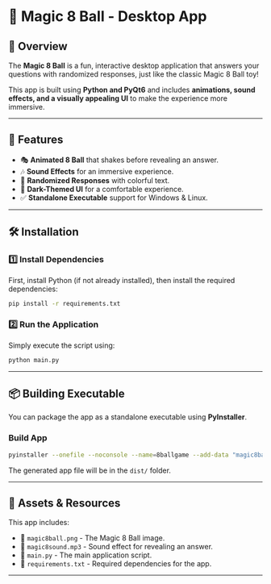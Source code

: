 # 🎱 Magic 8 Ball - Desktop App

## 📌 Overview

The **Magic 8 Ball** is a fun, interactive desktop application that answers your questions with randomized responses, just like the classic Magic 8 Ball toy!

This app is built using **Python and PyQt6** and includes **animations, sound effects, and a visually appealing UI** to make the experience more immersive.

---

## 🚀 Features

- 🎭 **Animated 8 Ball** that shakes before revealing an answer.
- 🎶 **Sound Effects** for an immersive experience.
- 🔄 **Randomized Responses** with colorful text.
- 🌙 **Dark-Themed UI** for a comfortable experience.
- ✅ **Standalone Executable** support for Windows & Linux.

---

## 🛠️ Installation

### 1️⃣ Install Dependencies

First, install Python (if not already installed), then install the required dependencies:

```bash
pip install -r requirements.txt
```

### 2️⃣ Run the Application

Simply execute the script using:

```bash
python main.py
```

---

## 📦 Building Executable

You can package the app as a standalone executable using **PyInstaller**.

### **Build App**

```bash
pyinstaller --onefile --noconsole --name=8ballgame --add-data "magic8ball.png:." --add-data "magic8sound.mp3:." main.py
```

The generated app file will be in the `dist/` folder.

---

## 🎨 Assets & Resources

This app includes:

- 🎨 `magic8ball.png` - The Magic 8 Ball image.
- 🎵 `magic8sound.mp3` - Sound effect for revealing an answer.
- 📝 `main.py` - The main application script.
- 📜 `requirements.txt` - Required dependencies for the app.

---

